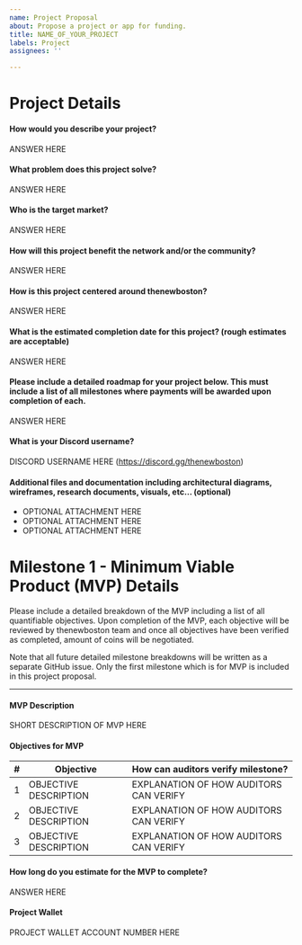 ```yaml
---
name: Project Proposal
about: Propose a project or app for funding.
title: NAME_OF_YOUR_PROJECT
labels: Project
assignees: ''

---
```


# Project Details

#### How would you describe your project?
ANSWER HERE

#### What problem does this project solve?
ANSWER HERE

#### Who is the target market?
ANSWER HERE

#### How will this project benefit the network and/or the community?
ANSWER HERE

#### How is this project centered around thenewboston?
ANSWER HERE

#### What is the estimated completion date for this project? (rough estimates are acceptable)
ANSWER HERE

#### Please include a detailed roadmap for your project below. This must include a list of all milestones where payments will be awarded upon completion of each.
ANSWER HERE

#### What is your Discord username?
DISCORD USERNAME HERE (https://discord.gg/thenewboston)

#### Additional files and documentation including architectural diagrams, wireframes, research documents, visuals, etc… (optional)
- OPTIONAL ATTACHMENT HERE
- OPTIONAL ATTACHMENT HERE
- OPTIONAL ATTACHMENT HERE

# Milestone 1 - Minimum Viable Product (MVP) Details

Please include a detailed breakdown of the MVP including a list of all quantifiable objectives. Upon 
completion of the MVP, each objective will be reviewed by thenewboston team and once all objectives have been 
verified as completed, amount of coins will be negotiated. 

Note that all future detailed milestone breakdowns will be written as a separate GitHub issue. Only the first 
milestone which is for MVP is included in this project proposal.

---

#### MVP Description
SHORT DESCRIPTION OF MVP HERE

#### Objectives for MVP

| # | Objective             | How can auditors verify milestone?     |
| - | --------------------- | -------------------------------------- |
| 1 | OBJECTIVE DESCRIPTION | EXPLANATION OF HOW AUDITORS CAN VERIFY |
| 2 | OBJECTIVE DESCRIPTION | EXPLANATION OF HOW AUDITORS CAN VERIFY |
| 3 | OBJECTIVE DESCRIPTION | EXPLANATION OF HOW AUDITORS CAN VERIFY |

#### How long do you estimate for the MVP to complete?
ANSWER HERE

#### Project Wallet
PROJECT WALLET ACCOUNT NUMBER HERE
